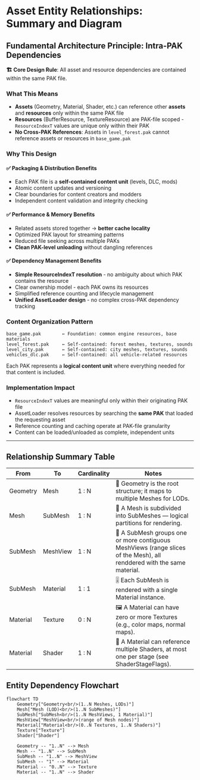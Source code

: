 # Asset Entity Relationships: Summary and Diagram

## Fundamental Architecture Principle: Intra-PAK Dependencies

**🏗️ Core Design Rule**: All asset and resource dependencies are contained
within the same PAK file.

### What This Means

- **Assets** (Geometry, Material, Shader, etc.) can reference other **assets**
  and **resources** only within the same PAK file
- **Resources** (BufferResource, TextureResource) are PAK-file scoped -
  `ResourceIndexT` values are unique only within their PAK
- **No Cross-PAK References**: Assets in `level_forest.pak` cannot reference
  assets or resources in `base_game.pak`

### Why This Design

#### ✅ **Packaging & Distribution Benefits**

- Each PAK file is a **self-contained content unit** (levels, DLC, mods)
- Atomic content updates and versioning
- Clear boundaries for content creators and modders
- Independent content validation and integrity checking

#### ✅ **Performance & Memory Benefits**

- Related assets stored together → **better cache locality**
- Optimized PAK layout for streaming patterns
- Reduced file seeking across multiple PAKs
- **Clean PAK-level unloading** without dangling references

#### ✅ **Dependency Management Benefits**

- **Simple ResourceIndexT resolution** - no ambiguity about which PAK contains
  the resource
- Clear ownership model - each PAK owns its resources
- Simplified reference counting and lifecycle management
- **Unified AssetLoader design** - no complex cross-PAK dependency tracking

### Content Organization Pattern

```text
base_game.pak        ← Foundation: common engine resources, base materials
level_forest.pak     ← Self-contained: forest meshes, textures, sounds
level_city.pak       ← Self-contained: city meshes, textures, sounds
vehicles_dlc.pak     ← Self-contained: all vehicle-related resources
```

Each PAK represents a **logical content unit** where everything needed for that
content is included.

### Implementation Impact

- `ResourceIndexT` values are meaningful only within their originating PAK file
- AssetLoader resolves resources by searching the **same PAK** that loaded the
  requesting asset
- Reference counting and caching operate at PAK-file granularity
- Content can be loaded/unloaded as complete, independent units

---

## Relationship Summary Table

| From      | To        | Cardinality | Notes                                                                 |
|-----------|-----------|-------------|-----------------------------------------------------------------------|
| Geometry  | Mesh      | 1 : N       | 🌳 Geometry is the root structure; it maps to multiple Meshes for LODs. |
| Mesh      | SubMesh   | 1 : N       | 🧩 A Mesh is subdivided into SubMeshes — logical partitions for rendering. |
| SubMesh   | MeshView  | 1 : N       | 📏 A SubMesh groups one or more contiguous MeshViews (range slices of the Mesh), all renddered with the same material. |
| SubMesh   | Material  | 1 : 1       | 🎚️ Each SubMesh is rendered with a single Material instance.         |
| Material  | Texture   | 0 : N       | 🖼️ A Material can have zero or more Textures (e.g., color maps, normal maps). |
| Material  | Shader    | 1 : N       | 🧠 A Material can reference multiple Shaders, at most one per stage (see ShaderStageFlags). |

## Entity Dependency Flowchart

```mermaid
flowchart TD
    Geometry["Geometry<br/>(1..N Meshes, LODs)"]
    Mesh["Mesh (LOD)<br/>(1..N SubMeshes)"]
    SubMesh["SubMesh<br/>(1..N MeshViews, 1 Material)"]
    MeshView["MeshView<br/>(range of Mesh nodes)"]
    Material["Material<br/>(0..N Textures, 1..N Shaders)"]
    Texture["Texture"]
    Shader["Shader"]

    Geometry -- "1..N" --> Mesh
    Mesh -- "1..N" --> SubMesh
    SubMesh -- "1..N" --> MeshView
    SubMesh -- "1" --> Material
    Material -- "0..N" --> Texture
    Material -- "1..N" --> Shader
```
